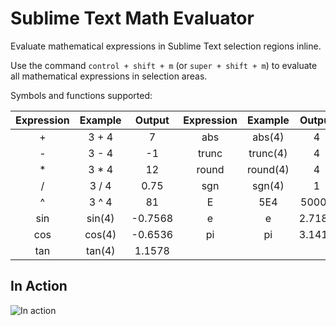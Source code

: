 Sublime Text Math Evaluator
===========

Evaluate mathematical expressions in Sublime Text selection regions inline.

Use the command `control + shift + m` (or `super + shift + m`) to evaluate all mathematical expressions in selection areas.

Symbols and functions supported:

| Expression| Example       | Output    | Expression | Example       | Output    |
|:---------:|:-------------:|:---------:|:----------:|:-------------:|:---------:| 
|+          | 3 + 4         | 7         | abs        | abs(4)        | 4         |
|-          | 3 - 4         | -1        | trunc      | trunc(4)      | 4         |
|*          | 3 * 4         | 12        | round      | round(4)      | 4         |
|/          | 3 / 4         | 0.75      | sgn        | sgn(4)        | 1         |
|^          | 3 ^ 4         | 81        | E          | 5E4           | 50000     |
|sin        | sin(4)        | -0.7568   | e          | e             | 2.7182    |
|cos        | cos(4)        | -0.6536   | pi         | pi            | 3.1415    |
|tan        | tan(4)        | 1.1578    |            |               |           |
In Action
-----------
![In action](http://i.imgur.com/8cXEAHB.gif "Evaluator in Action")
